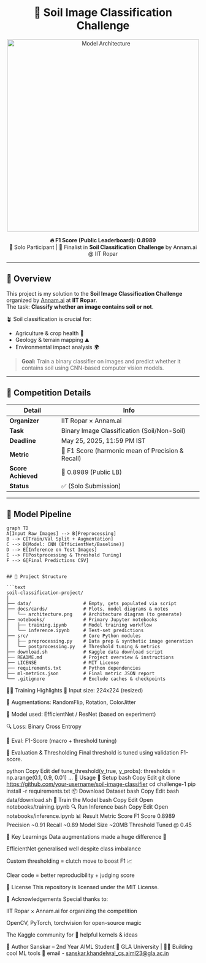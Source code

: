 <h1 align="center">🌱 Soil Image Classification Challenge</h1>

<p align="center">
  <img src="docs/cards/architecture.png" alt="Model Architecture" width="500"/>
</p>

<p align="center">
  <b>🔥 F1 Score (Public Leaderboard): 0.8989</b><br>
  🧠 Solo Participant | 🎯 Finalist in <b>Soil Classification Challenge</b> by Annam.ai @ IIT Ropar
</p>

---

## 🧾 Overview

This project is my solution to the **Soil Image Classification Challenge** organized by [Annam.ai](https://www.annam.ai/) at **IIT Ropar**.  
The task: **Classify whether an image contains soil or not**.

🪴 Soil classification is crucial for:
- Agriculture & crop health 🌾
- Geology & terrain mapping ⛰️
- Environmental impact analysis 🌍

> **Goal:** Train a binary classifier on images and predict whether it contains soil using CNN-based computer vision models.

---

## 🏁 Competition Details

| Detail              | Info                                      |
|---------------------|-------------------------------------------|
| **Organizer**       | IIT Ropar × Annam.ai                      |
| **Task**            | Binary Image Classification (Soil/Non-Soil) |
| **Deadline**        | May 25, 2025, 11:59 PM IST                |
| **Metric**          | 🔁 F1 Score (harmonic mean of Precision & Recall) |
| **Score Achieved**  | 💯 0.8989 (Public LB)                     |
| **Status**          | ✅ (Solo Submission)             |

---

## 🧠 Model Pipeline

```mermaid
graph TD
A[Input Raw Images] --> B[Preprocessing]
B --> C[Train/Val Split + Augmentation]
C --> D[Model: CNN (EfficientNet/Baseline)]
D --> E[Inference on Test Images]
E --> F[Postprocessing & Threshold Tuning]
F --> G[Final Predictions CSV]


## 📁 Project Structure

```text
soil-classification-project/
│
├── data/                   # Empty, gets populated via script
├── docs/cards/             # Plots, model diagrams & notes
│   └── architecture.png    # Architecture diagram (to generate)
├── notebooks/              # Primary Jupyter notebooks
│   ├── training.ipynb      # Model training workflow
│   └── inference.ipynb     # Test-set predictions
├── src/                    # Core Python modules
│   ├── preprocessing.py    # Data prep & synthetic image generation
│   └── postprocessing.py   # Threshold tuning & metrics
├── download.sh             # Kaggle data download script
├── README.md               # Project overview & instructions
├── LICENSE                 # MIT License
├── requirements.txt        # Python dependencies
├── ml-metrics.json         # Final metric JSON report
└── .gitignore              # Exclude caches & checkpoints
```



🏋️‍♂️ Training Highlights
📏 Input size: 224x224 (resized)

🎨 Augmentations: RandomFlip, Rotation, ColorJitter

🧠 Model used: EfficientNet / ResNet (based on experiment)

🔍 Loss: Binary Cross Entropy

🧪 Eval: F1-Score (macro + threshold tuning)



🧪 Evaluation & Thresholding
Final threshold is tuned using validation F1-score.

python
Copy
Edit
def tune_threshold(y_true, y_probs):
    thresholds = np.arange(0.1, 0.9, 0.01)
    ...
🧰 Usage
🔧 Setup
bash
Copy
Edit
git clone https://github.com/your-username/soil-image-classifier
cd challenge-1
pip install -r requirements.txt
📦 Download Dataset
bash
Copy
Edit
bash data/download.sh
🚀 Train the Model
bash
Copy
Edit
Open notebooks/training.ipynb
🔍 Run Inference
bash
Copy
Edit
Open notebooks/inference.ipynb
📊 Result
Metric	Score
F1 Score	0.8989
Precision	~0.91
Recall	~0.89
Model Size	~20MB
Threshold	Tuned @ 0.45

📌 Key Learnings
Data augmentations made a huge difference 🎯

EfficientNet generalised well despite class imbalance

Custom thresholding = clutch move to boost F1 📈

Clear code = better reproducibility + judging score

📜 License
This repository is licensed under the MIT License.

🙌 Acknowledgements
Special thanks to:

IIT Ropar × Annam.ai for organizing the competition

OpenCV, PyTorch, torchvision for open-source magic

The Kaggle community for 💎 helpful kernels & ideas

🚀 Author
Sanskar – 2nd Year AIML Student
📍 GLA University | 👨‍💻 Building cool ML tools
🔗 email - sanskar.khandelwal_cs.aiml23@gla.ac.in